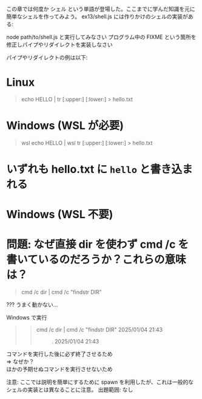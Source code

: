 この章では何度か シェル という単語が登場した。ここまでに学んだ知識を元に簡単なシェルを作ってみよう。
ex13/shell.js には作りかけのシェルの実装がある:

node path/to/shell.js と実行してみなさい
プログラム中の FIXME という箇所を修正しパイプやリダイレクトを実装しなさい

パイプやリダイレクトの例は以下:

# Linux

> echo HELLO | tr [:upper:] [:lower:] > hello.txt

# Windows (WSL が必要)

> wsl echo HELLO | wsl tr [:upper:] [:lower:] > hello.txt

# いずれも hello.txt に `hello` と書き込まれる

# Windows (WSL 不要)

# 問題: なぜ直接 dir を使わず cmd /c を書いているのだろうか？これらの意味は？

> cmd /c dir | cmd /c "findstr DIR"

???
うまく動かない…

Windows で実行

> > cmd /c dir | cmd /c "findstr DIR"
> > 2025/01/04 21:43 <DIR> .
> > 2025/01/04 21:43 <DIR>

コマンドを実行した後に必ず終了させるため  
⇒ なぜか？  
ほかの予期せぬコマンドを実行させないため

注意: ここでは説明を簡単にするために spawn を利用したが、これは一般的なシェルの実装とは異なることに注意。
出題範囲: なし
